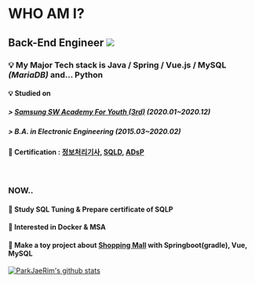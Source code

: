 # WHO AM I? 

## Back-End Engineer <a href="https://hits.seeyoufarm.com"><img src="https://hits.seeyoufarm.com/api/count/incr/badge.svg?url=https%3A%2F%2Fgithub.com%2FParkJaeRim&count_bg=%23F55D3E&title_bg=%23BFC0C0&icon=&icon_color=%23E7E7E7&title=VISITED&edge_flat=false"/></a>

### :bulb:  My Major Tech stack is Java / Spring  /  Vue.js  /  MySQL *(MariaDB)* and... Python

 
#### :bulb:  Studied on 

##### > [Samsung SW Academy For Youth (3rd)](https://www.ssafy.com/ksp/jsp/swp/swpMain.jsp) (2020.01~2020.12) 

##### > B.A. in Electronic Engineering (2015.03~2020.02)

#### :pencil: Certification : [정보처리기사](http://www.q-net.or.kr/crf005.do?id=crf00503&jmCd=1320), [SQLD](https://www.dataq.or.kr/www/sub/a_04.do), [ADsP](https://www.dataq.or.kr/www/sub/a_06.do)

<br>

### NOW..

#### :pushpin: Study SQL Tuning & Prepare certificate of SQLP 
#### :pushpin: Interested in Docker & MSA

#### :pushpin: Make a toy project about [Shopping Mall](https://github.com/ParkJaeRim/JJamShop) with Springboot(gradle), Vue, MySQL

[![ParkJaeRim's github stats](https://github-readme-stats.vercel.app/api?username=ParkJaeRim)](https://github.com/anuraghazra/github-readme-stats)

